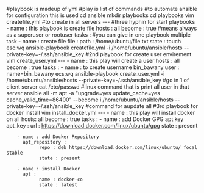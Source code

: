 #playbook is madeup of yml
#play is list of commands
#to automate ansible for configuration this is used
cd ansible
mkdir playbooks
cd playbooks
vim createfile.yml #to create in all servers
    ---     #three hyphin for start playbooks
    - name : this playbook is create file
      hosts : all
      become : true #means always as a superuser or rootuser
      tasks :                       #you can give in one playbook multiple task
        - name : create file
          file :
            path : /home/ubuntu/file.txt
            state : touch
    esc:wq
ansible-playbook createfile.yml -i /home/ubuntu/ansible/hosts --private-key=-/.ssh/ansible_key
#2nd playbook for create user envirement
vim create_user.yml
    ---
    - name : this play will create a user
      hosts : all
      become : true
      tasks :
        - name : to create username bin_bawany
          user : name=bin_bawany
    ecs:wq
ansible-playbook create_user.yml -i /home/ubuntu/ansible/hosts --private-key=-/.ssh/ansible_key
#go in 1 of client server
cat /etc/passwd         #linux command that is print all user in that server
ansible all -m apt -a "upgrade=yes update_cache=yes cache_valid_time=86400" --become i /home/ubuntu/ansible/hosts --private-key=-/.ssh/ansible_key #command for aupdate all
#3rd playbook for docker install
vim install_docker.yml
    ---
    - name : this play will install docker on all 
      hosts: all
      become : true
      tasks :
        - name : add Docker GPG apt key
          apt_key :
                url : https://download.docker.com/linux/ubuntu/gpg
                state : present

        - name : add Docker Repository
          apt_repository :
                repo : deb https://download.docker.com/linux/ubuntu/ focal stable
                state : present
        
        - name : install Docker
          apt :
                name : docker-co
                state : latest
          


